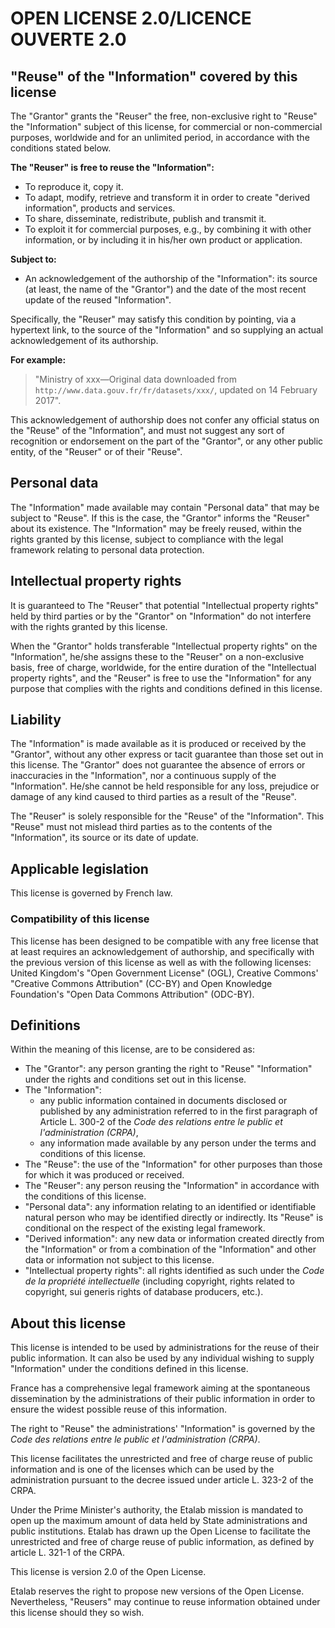 # OPEN LICENSE 2.0/LICENCE OUVERTE 2.0

## "Reuse" of the "Information" covered by this license

The "Grantor" grants the "Reuser" the free, non-exclusive right to "Reuse" the
"Information" subject of this license, for commercial or non-commercial
purposes, worldwide and for an unlimited period, in accordance with the
conditions stated below.

**The "Reuser" is free to reuse the "Information":**

- To reproduce it, copy it.
- To adapt, modify, retrieve and transform it in order to create "derived
  information", products and services.
- To share, disseminate, redistribute, publish and transmit it.
- To exploit it for commercial purposes, e.g., by combining it with other
  information, or by including it in his/her own product or application.

**Subject to:**

- An acknowledgement of the authorship of the "Information": its source (at
  least, the name of the "Grantor") and the date of the most recent update of
  the reused "Information".

Specifically, the "Reuser" may satisfy this condition by pointing, via a
hypertext link, to the source of the "Information" and so supplying an actual
acknowledgement of its authorship.

**For example:**

> "Ministry of xxx—Original data downloaded from
> `http://www.data.gouv.fr/fr/datasets/xxx/`, updated on 14 February 2017".

This acknowledgement of authorship does not confer any official status on the
"Reuse" of the "Information", and must not suggest any sort of recognition or
endorsement on the part of the "Grantor", or any other public entity, of the
"Reuser" or of their "Reuse".

## Personal data

The "Information" made available may contain "Personal data" that may be
subject to "Reuse". If this is the case, the "Grantor" informs the "Reuser"
about its existence. The "Information" may be freely reused, within the rights
granted by this license, subject to compliance with the legal framework
relating to personal data protection.

## Intellectual property rights

It is guaranteed to The "Reuser" that potential "Intellectual property rights"
held by third parties or by the "Grantor" on "Information" do not interfere
with the rights granted by this license.

When the "Grantor" holds transferable "Intellectual property rights" on the
"Information", he/she assigns these to the "Reuser" on a non-exclusive basis,
free of charge, worldwide, for the entire duration of the "Intellectual
property rights", and the "Reuser" is free to use the "Information" for any
purpose that complies with the rights and conditions defined in this license.

## Liability

The "Information" is made available as it is produced or received by the
"Grantor", without any other express or tacit guarantee than those set out in
this license. The "Grantor" does not guarantee the absence of errors or
inaccuracies in the "Information", nor a continuous supply of the
"Information". He/she cannot be held responsible for any loss, prejudice or
damage of any kind caused to third parties as a result of the "Reuse".

The "Reuser" is solely responsible for the "Reuse" of the "Information". This
"Reuse" must not mislead third parties as to the contents of the "Information",
its source or its date of update.

## Applicable legislation

This license is governed by French law.

### Compatibility of this license

This license has been designed to be compatible with any free license that at
least requires an acknowledgement of authorship, and specifically with the
previous version of this license as well as with the following licenses: United
Kingdom's "Open Government License" (OGL), Creative Commons' "Creative Commons
Attribution" (CC-BY) and Open Knowledge Foundation's "Open Data Commons
Attribution" (ODC-BY).

## Definitions

Within the meaning of this license, are to be considered as:

- The "Grantor": any person granting the right to "Reuse" "Information" under
  the rights and conditions set out in this license.
- The "Information":
  - any public information contained in documents disclosed or published by any
    administration referred to in the first paragraph of Article L. 300-2 of
    the _Code des relations entre le public et l'administration (CRPA)_,
  - any information made available by any person under the terms and conditions
    of this license.
- The "Reuse": the use of the "Information" for other purposes than those for
  which it was produced or received.
- The "Reuser": any person reusing the "Information" in accordance with the
  conditions of this license.
- "Personal data": any information relating to an identified or identifiable
  natural person who may be identified directly or indirectly. Its "Reuse" is
  conditional on the respect of the existing legal framework.
- "Derived information": any new data or information created directly from the
  "Information" or from a combination of the "Information" and other data or
  information not subject to this license.
- "Intellectual property rights": all rights identified as such under the _Code
  de la propriété intellectuelle_ (including copyright, rights related to
  copyright, sui generis rights of database producers, etc.).

## About this license

This license is intended to be used by administrations for the reuse of their
public information. It can also be used by any individual wishing to supply
"Information" under the conditions defined in this license.

France has a comprehensive legal framework aiming at the spontaneous
dissemination by the administrations of their public information in order to
ensure the widest possible reuse of this information.

The right to "Reuse" the administrations' "Information" is governed by the
_Code des relations entre le public et l'administration (CRPA)_.

This license facilitates the unrestricted and free of charge reuse of public
information and is one of the licenses which can be used by the administration
pursuant to the decree issued under article L. 323-2 of the CRPA.

Under the Prime Minister's authority, the Etalab mission is mandated to open up
the maximum amount of data held by State administrations and public
institutions. Etalab has drawn up the Open License to facilitate the
unrestricted and free of charge reuse of public information, as defined by
article L. 321-1 of the CRPA.

This license is version 2.0 of the Open License.

Etalab reserves the right to propose new versions of the Open License.
Nevertheless, "Reusers" may continue to reuse information obtained under this
license should they so wish.
